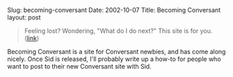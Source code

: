 Slug: becoming-conversant
Date: 2002-10-07
Title: Becoming Conversant
layout: post

<blockquote>Feeling lost? Wondering, &quot;What do I do next?&quot; This site is for you.  (<a href="http://www.free-conversant.com/newbies/">link</a>)</blockquote>

Becoming Conversant is a site for Conversant newbies, and has come along nicely. Once Sid is released, I&#39;ll probably write up a how-to for people who want to post to their new Conversant site with Sid.
